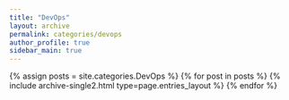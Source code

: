 ```yaml
---
title: "DevOps"
layout: archive
permalink: categories/devops
author_profile: true
sidebar_main: true
---
```


{% assign posts = site.categories.DevOps %}
{% for post in posts %} {% include archive-single2.html type=page.entries_layout %} {% endfor %}
